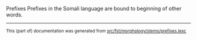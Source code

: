 Prefixes
Prefixes in the Somali language are bound to beginning of other words.

* * *

<small>This (part of) documentation was generated from [src/fst/morphology/stems/prefixes.lexc](https://github.com/giellalt/lang-som/blob/main/src/fst/morphology/stems/prefixes.lexc)</small>
